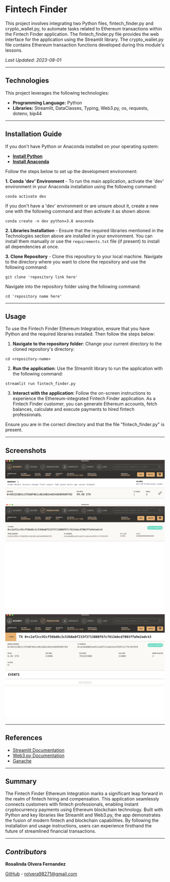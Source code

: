 # Fintech Finder

This project involves integrating two Python files, fintech_finder.py and crypto_wallet.py, to automate tasks related to Ethereum transactions within the Fintech Finder application. The fintech_finder.py file provides the web interface for the application using the Streamlit library. The crypto_wallet.py file contains Ethereum transaction functions developed during this module's lessons.

_Last Updated: 2023-08-01_

---

## Technologies

This project leverages the following technologies:

- **Programming Language:** Python
- **Libraries:** Streamlit, DataClasses, Typing, Web3.py, os, requests, dotenv, bip44

---

## Installation Guide

If you don't have Python or Anaconda installed on your operating system:

- **[Install Python](https://www.python.org/downloads/)**
- **[Install Anaconda](https://docs.anaconda.com/free/anaconda/install/index.html)**

Follow the steps below to set up the development environment:

**1. Conda 'dev' Environment** - To run the main application, activate the 'dev' environment in your Anaconda installation using the following command:

```shell
conda activate dev
```

If you don't have a 'dev' environment or are unsure about it, create a new one with the following command and then activate it as shown above:

```shell
conda create -n dev python=3.8 anaconda
```

**2. Libraries Installation** - Ensure that the required libraries mentioned in the Technologies section above are installed in your environment. You can install them manually or use the `requirements.txt` file (if present) to install all dependencies at once.

**3. Clone Repository** - Clone this repository to your local machine. Navigate to the directory where you want to clone the repository and use the following command:

```shell
git clone 'repository link here'
```

Navigate into the repository folder using the following command:

```shell
cd 'repository name here'
```

---

## Usage

To use the Fintech Finder Ethereum Integration, ensure that you have Python and the required libraries installed. Then follow the steps below:

1. **Navigate to the repository folder**: Change your current directory to the cloned repository's directory:

```shell
cd <repository-name>
```

2. **Run the application**: Use the Streamlit library to run the application with the following command:

```shell
streamlit run fintech_finder.py
```

3. **Interact with the application**: Follow the on-screen instructions to experience the Ethereum-integrated Fintech Finder application. As a Fintech Finder customer, you can generate Ethereum accounts, fetch balances, calculate and execute payments to hired fintech professionals.

Ensure you are in the correct directory and that the file "fintech_finder.py" is present.

---

## Screenshots

![Account Balance on Ganache](Images/screenshots/account_balance.png)

![Transaction Details on Ganache](Images/screenshots/transaction_details.png)

![Recipient's Account Balance on Ganache](Images/screenshots/recipient_balance.png)

---

## References

- [Streamlit Documentation](https://docs.streamlit.io/library/)
- [Web3.py Documentation](https://web3py.readthedocs.io/en/stable/)
- [Ganache](https://www.trufflesuite.com/ganache)

---

## Summary

The Fintech Finder Ethereum Integration marks a significant leap forward in the realm of fintech hiring and compensation. This application seamlessly connects customers with fintech professionals, enabling instant cryptocurrency payments using Ethereum blockchain technology. Built with Python and key libraries like Streamlit and Web3.py, the app demonstrates the fusion of modern fintech and blockchain capabilities. By following the installation and usage instructions, users can experience firsthand the future of streamlined financial transactions. 

---

## *Contributors*

**Rosalinda Olvera Fernandez**

[GitHub](https://github.com/rolvera05) - rolvera98271@gmail.com 
